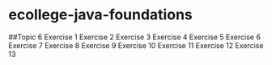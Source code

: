 # ecollege-java-foundations

##Topic 6 
Exercise 1
Exercise 2
Exercise 3
Exercise 4
Exercise 5
Exercise 6
Exercise 7
Exercise 8
Exercise 9
Exercise 10
Exercise 11
Exercise 12
Exercise 13



